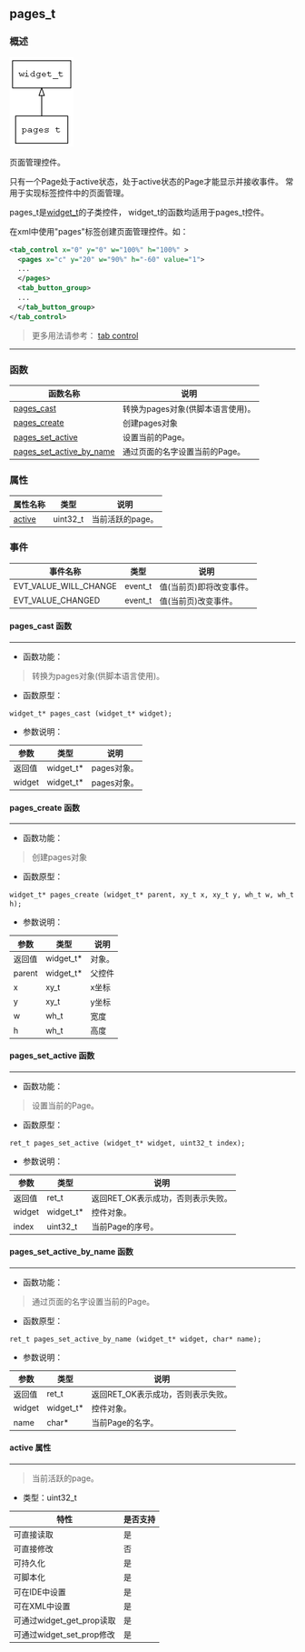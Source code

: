 ## pages\_t
### 概述
![image](images/pages_t_0.png)

 页面管理控件。

 只有一个Page处于active状态，处于active状态的Page才能显示并接收事件。
 常用于实现标签控件中的页面管理。

 pages\_t是[widget\_t](widget_t.md)的子类控件，
 widget\_t的函数均适用于pages\_t控件。

 在xml中使用"pages"标签创建页面管理控件。如：

 ```xml
 <tab_control x="0" y="0" w="100%" h="100%" >
   <pages x="c" y="20" w="90%" h="-60" value="1">
   ...
   </pages>
   <tab_button_group>
   ...
   </tab_button_group>
 </tab_control>
 ```

 > 更多用法请参考：
 [tab control](https://github.com/zlgopen/awtk/blob/master/demos/assets/default/raw/ui/)


----------------------------------
### 函数
<p id="pages_t_methods">

| 函数名称 | 说明 | 
| -------- | ------------ | 
| <a href="#pages_t_pages_cast">pages\_cast</a> | 转换为pages对象(供脚本语言使用)。 |
| <a href="#pages_t_pages_create">pages\_create</a> | 创建pages对象 |
| <a href="#pages_t_pages_set_active">pages\_set\_active</a> | 设置当前的Page。 |
| <a href="#pages_t_pages_set_active_by_name">pages\_set\_active\_by\_name</a> | 通过页面的名字设置当前的Page。 |
### 属性
<p id="pages_t_properties">

| 属性名称 | 类型 | 说明 | 
| -------- | ----- | ------------ | 
| <a href="#pages_t_active">active</a> | uint32\_t | 当前活跃的page。 |
### 事件
<p id="pages_t_events">

| 事件名称 | 类型  | 说明 | 
| -------- | ----- | ------- | 
| EVT\_VALUE\_WILL\_CHANGE | event\_t | 值(当前页)即将改变事件。 |
| EVT\_VALUE\_CHANGED | event\_t | 值(当前页)改变事件。 |
#### pages\_cast 函数
-----------------------

* 函数功能：

> <p id="pages_t_pages_cast"> 转换为pages对象(供脚本语言使用)。



* 函数原型：

```
widget_t* pages_cast (widget_t* widget);
```

* 参数说明：

| 参数 | 类型 | 说明 |
| -------- | ----- | --------- |
| 返回值 | widget\_t* | pages对象。 |
| widget | widget\_t* | pages对象。 |
#### pages\_create 函数
-----------------------

* 函数功能：

> <p id="pages_t_pages_create"> 创建pages对象



* 函数原型：

```
widget_t* pages_create (widget_t* parent, xy_t x, xy_t y, wh_t w, wh_t h);
```

* 参数说明：

| 参数 | 类型 | 说明 |
| -------- | ----- | --------- |
| 返回值 | widget\_t* | 对象。 |
| parent | widget\_t* | 父控件 |
| x | xy\_t | x坐标 |
| y | xy\_t | y坐标 |
| w | wh\_t | 宽度 |
| h | wh\_t | 高度 |
#### pages\_set\_active 函数
-----------------------

* 函数功能：

> <p id="pages_t_pages_set_active"> 设置当前的Page。



* 函数原型：

```
ret_t pages_set_active (widget_t* widget, uint32_t index);
```

* 参数说明：

| 参数 | 类型 | 说明 |
| -------- | ----- | --------- |
| 返回值 | ret\_t | 返回RET\_OK表示成功，否则表示失败。 |
| widget | widget\_t* | 控件对象。 |
| index | uint32\_t | 当前Page的序号。 |
#### pages\_set\_active\_by\_name 函数
-----------------------

* 函数功能：

> <p id="pages_t_pages_set_active_by_name"> 通过页面的名字设置当前的Page。



* 函数原型：

```
ret_t pages_set_active_by_name (widget_t* widget, char* name);
```

* 参数说明：

| 参数 | 类型 | 说明 |
| -------- | ----- | --------- |
| 返回值 | ret\_t | 返回RET\_OK表示成功，否则表示失败。 |
| widget | widget\_t* | 控件对象。 |
| name | char* | 当前Page的名字。 |
#### active 属性
-----------------------
> <p id="pages_t_active"> 当前活跃的page。


* 类型：uint32\_t

| 特性 | 是否支持 |
| -------- | ----- |
| 可直接读取 | 是 |
| 可直接修改 | 否 |
| 可持久化   | 是 |
| 可脚本化   | 是 |
| 可在IDE中设置 | 是 |
| 可在XML中设置 | 是 |
| 可通过widget\_get\_prop读取 | 是 |
| 可通过widget\_set\_prop修改 | 是 |

